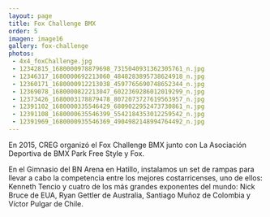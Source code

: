 ```yaml
---
layout: page
title: Fox Challenge BMX
order: 5
imagen: image16
gallery: fox-challenge
photos:
 - 4x4_foxChallenge.jpg
 - 12342815_1680000978879698_7315040931362305761_n.jpg
 - 12346317_1680000692213060_4848283895738624918_n.jpg
 - 12360171_1680000912213038_4597765690748652344_n.jpg
 - 12369078_1680000822213047_6022369286012019299_n.jpg
 - 12373426_1680003178879478_8072073727619563957_n.jpg
 - 12391102_1680000335546429_6809022952473730861_n.jpg
 - 12391108_1680000635546399_5542184353012259542_n.jpg
 - 12391969_1680000935546369_4904982148994764492_n.jpg
---
```

En 2015, CREG organizó el Fox Challenge BMX junto con La Asociación Deportiva de BMX Park Free Style y Fox.

En el Gimnasio del BN Arena en Hatillo, instalamos un set de rampas para llevar a cabo la competencia entre los mejores costarricenses, uno de ellos: Kenneth Tencio y cuatro de los más grandes exponentes del mundo: Nick Bruce de EUA, Ryan Gettler de Australia, Santiago Muñoz de Colombia y Víctor Pulgar de Chile.

